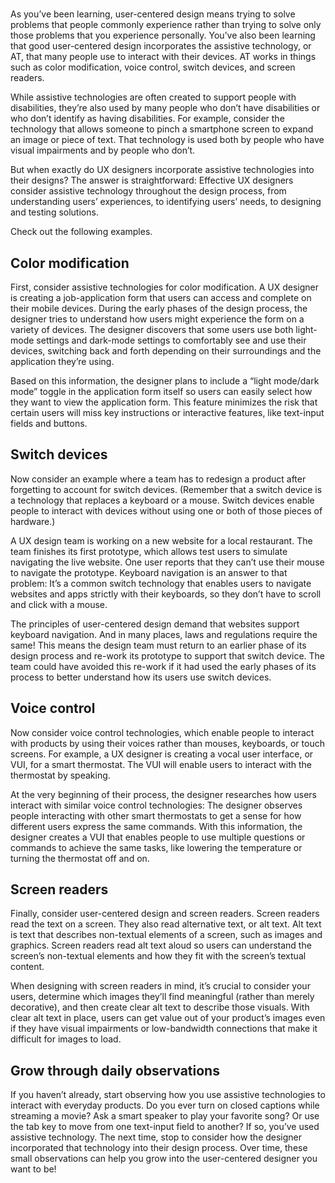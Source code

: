 # 

As you’ve been learning, user-centered design means trying to solve problems that people commonly experience rather than trying to solve only those problems that you experience personally. You’ve also been learning that good user-centered design incorporates the assistive technology, or AT, that many people use to interact with their devices. AT works in things such as color modification, voice control, switch devices, and screen readers. 

While assistive technologies are often created to support people with disabilities, they’re also used by many people who don’t have disabilities or who don’t identify as having disabilities. For example, consider the technology that allows someone to pinch a smartphone screen to expand an image or piece of text. That technology is used both by people who have visual impairments and by people who don’t.

But when exactly do UX designers incorporate assistive technologies into their designs? The answer is straightforward: Effective UX designers consider assistive technology throughout the design process, from understanding users’ experiences, to identifying users’ needs, to designing and testing solutions. 

Check out the following examples.

## **Color modification** 

First, consider assistive technologies for color modification. A UX designer is creating a job-application form that users can access and complete on their mobile devices. During the early phases of the design process, the designer tries to understand how users might experience the form on a variety of devices. The designer discovers that some users use both light-mode settings and dark-mode settings to comfortably see and use their devices, switching back and forth depending on their surroundings and the application they’re using.

Based on this information, the designer plans to include a “light mode/dark mode” toggle in the application form itself so users can easily select how they want to view the application form. This feature minimizes the risk that certain users will miss key instructions or interactive features, like text-input fields and buttons.

## **Switch devices**

Now consider an example where a team has to redesign a product after forgetting to account for switch devices. (Remember that a switch device is a technology that replaces a keyboard or a mouse. Switch devices enable people to interact with devices without using one or both of those pieces of hardware.)

A UX design team is working on a new website for a local restaurant. The team finishes its first prototype, which allows test users to simulate navigating the live website. One user reports that they can’t use their mouse to navigate the prototype. Keyboard navigation is an answer to that problem: It’s a common switch technology that enables users to navigate websites and apps strictly with their keyboards, so they don’t have to scroll and click with a mouse.

The principles of user-centered design demand that websites support keyboard navigation. And in many places, laws and regulations require the same! This means the design team must return to an earlier phase of its design process and re-work its prototype to support that switch device. The team could have avoided this re-work if it had used the early phases of its process to better understand how its users use switch devices.

## **Voice control**

Now consider voice control technologies, which enable people to interact with products by using their voices rather than mouses, keyboards, or touch screens. For example, a UX designer is creating a vocal user interface, or VUI, for a smart thermostat. The VUI will enable users to interact with the thermostat by speaking. 

At the very beginning of their process, the designer researches how users interact with similar voice control technologies: The designer observes people interacting with other smart thermostats to get a sense for how different users express the same commands. With this information, the designer creates a VUI that enables people to use multiple questions or commands to achieve the same tasks, like lowering the temperature or turning the thermostat off and on.

## **Screen readers**

Finally, consider user-centered design and screen readers. Screen readers read the text on a screen. They also read alternative text, or alt text. Alt text is text that describes non-textual elements of a screen, such as images and graphics. Screen readers read alt text aloud so users can understand the screen’s non-textual elements and how they fit with the screen’s textual content. 

When designing with screen readers in mind, it’s crucial to consider your users, determine which images they’ll find meaningful (rather than merely decorative), and then create clear alt text to describe those visuals. With clear alt text in place, users can get value out of your product’s images even if they have visual impairments or low-bandwidth connections that make it difficult for images to load.

## **Grow through daily observations**

If you haven’t already, start observing how you use assistive technologies to interact with everyday products. Do you ever turn on closed captions while streaming a movie? Ask a smart speaker to play your favorite song? Or use the tab key to move from one text-input field to another? If so, you’ve used assistive technology. The next time, stop to consider how the designer incorporated that technology into their design process. Over time, these small observations can help you grow into the user-centered designer you want to be!